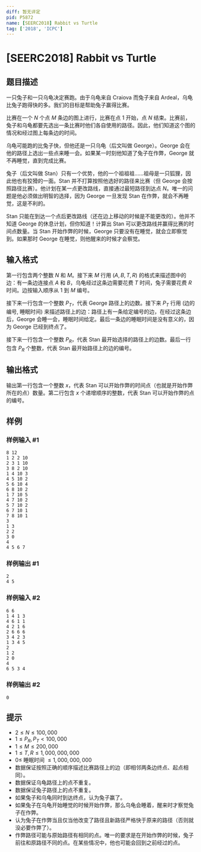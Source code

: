 ```yaml
---
diff: 暂无评定
pid: P5872
name: [SEERC2018] Rabbit vs Turtle
tag: ['2018', 'ICPC']
---
```

# [SEERC2018] Rabbit vs Turtle
## 题目描述

一只兔子和一只乌龟决定赛跑。由于乌龟来自 Craiova 而兔子来自 Ardeal，乌龟比兔子跑得快的多。我们的目标是帮助兔子赢得比赛。

比赛在一个 $N$ 个点 $M$ 条边的图上进行，比赛在点 $1$ 开始，点 $N$ 结束。比赛前，兔子和乌龟都要先选出一条比赛时他们各自使用的路径。因此，他们知道这个图的情况和经过图上每条边的时间。

乌龟可能跑的比兔子快，但他还是一只乌龟（后文叫做 George）。George 会在他的路径上选出一些点来睡一会。如果某一时刻他知道了兔子在作弊，George 就不再睡觉，直到完成比赛。

兔子（后文叫做 Stan）只有一个优势，他的一个祖祖祖……祖母是一只狐狸，因此他也有狡猾的一面。Stan 并不打算按照他选好的路径来比赛（但 George 会按照路径比赛）。他计划在某一点更改路线，直接通过最短路径到达点 $N$。唯一的问题是他必须做出明智的选择，因为 George 一旦发现 Stan 在作弊，就会不再睡觉，这是不利的。

Stan 只能在到达一个点后更改路线（还在边上移动的时候是不能更改的）。他并不知道 George 的休息计划，但你知道！计算出 Stan 可以更改路线并赢得比赛的时间点数量。当 Stan 开始作弊的时候，George 只要没有在睡觉，就会立即察觉到。如果那时 George 在睡觉，则他醒来的时候才会察觉。
## 输入格式

第一行包含两个整数 $N$ 和 $M$。接下来 $M$ 行用 $(A,B,T,R)$ 的格式来描述图中的边：有一条边连接点 $A$ 和 $B$，乌龟经过这条边需要花费 $T$ 时间，兔子需要花费 $R$ 时间。边按输入顺序从 $1$ 到 $M$ 编号。

接下来一行包含一个整数 $P_T$，代表 George 路径上的边数。接下来 $P_T$ 行用 (边的编号, 睡眠时间) 来描述路径上的边：路径上有一条给定编号的边，在经过这条边后，George 会睡一会，睡眠时间给定。最后一条边的睡眠时间是没有意义的，因为 George 已经到终点了。

接下来一行包含一个整数 $P_R$，代表 Stan 最开始选择的路径上的边数。最后一行包含 $P_R$ 个整数，代表 Stan 最开始路径上的边的编号。
## 输出格式

输出第一行包含一个整数 $x$，代表 Stan 可以开始作弊的时间点（也就是开始作弊所在的点）数量。第二行包含 $x$ 个递增顺序的整数，代表 Stan 可以开始作弊的点的编号。
## 样例

### 样例输入 #1
```
8 12
1 2 2 10
2 3 1 10
3 8 2 10
1 4 10 3
4 5 10 2
5 6 10 4
6 8 10 2
1 7 10 5
4 7 10 2
5 7 10 2
6 7 10 1
7 8 10 1
3
1 3
2 2
3 0
4
4 5 6 7
```
### 样例输出 #1
```
2
4 5
```
### 样例输入 #2
```
6 6
1 4 1 3
4 6 1 1
4 2 1 6
2 6 6 6
3 4 2 3
1 3 4 5
2
1 2
2 0
4
6 5 3 4
```
### 样例输出 #2
```
0
```
## 提示

- $2 \leq N \leq 100,000$
- $1 \leq P_R, P_T < 100,000$
- $1 \leq M \leq 200,000$
- $1 \leq T,R \leq 1,000,000,000$
- $0 \leq$ 睡眠时间 $\leq 1,000,000,000$
- 数据保证按照正确的顺序描述比赛路径上的边（即相邻两条边终点、起点相同）。
- 数据保证乌龟路径上的点不重复。
- 数据保证兔子路径上的点不重复。
- 如果兔子和乌龟同时到达终点，认为兔子赢了。
- 如果兔子在乌龟开始睡觉的时候开始作弊，那么乌龟会睡着，醒来时才察觉兔子在作弊。
- 认为兔子在作弊当且仅当他改变了路径且新路径严格快于原来的路径（否则就没必要作弊了）。
- 作弊路径可能与原始路径有相同的点。唯一的要求是在开始作弊的时候，兔子前往和原路径不同的点。在某些情况中，他也可能会回到之前经过的点。
